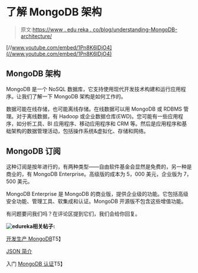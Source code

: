 # 了解 MongoDB 架构

> 原文:[https://www . edu reka . co/blog/understanding-MongoDB-architecture/](https://www.edureka.co/blog/understanding-mongodb-architecture/)

[//www.youtube.com/embed/1Pn8K6IDjO4](//www.youtube.com/embed/1Pn8K6IDjO4)﻿

## **MongoDB 架构**

MongoDB 是一个 NoSQL 数据库，它支持使用现代开发技术构建和运行应用程序。让我们了解一下 MongoDB 架构是如何工作的。

数据可能在线存储，也可能离线存储。在线数据可以用 MongoDB 或 RDBMS 管理。对于离线数据，有 Hadoop 或企业数据仓库(EWD)。您可能有一些应用程序，如分析工具、BI 应用程序、移动应用程序和 CRM 等。然后是应用程序和基础架构的数据管理活动，包括操作系统&虚拟化、存储和网络。

## **MongoDB 订阅**

这种订阅是按年进行的，有两种类型——自由软件基金会显然是免费的，另一种是商业的，有 MongoDB Enterprise。高级版的成本为 5，000 美元，企业版为 7，500 美元。

MongoDB Enterprise 是 MongoDB 的商业版，提供企业级的功能。它包括高级安全功能、管理工具、软集成和认证。MongoDB 开源版不包含这些增值功能。

有问题要问我们吗？在评论区提到它们，我们会给你回复。

**![edureka](../Images/981b79f2904efe6f9320df33611b9823.png)相关帖子:**

[开发生产 MongoDB](https://www.edureka.co/blog/development-and-production-of-mongodb/)T5】

[JSON 简介](https://www.edureka.co/blog/introduction-to-json-bson-in-mongodb/)

入门 [MongoDB 认证](https://www.edureka.co/mongodb-certification-training)T5】
